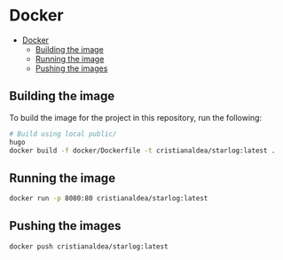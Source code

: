 # Docker

- [Docker](#docker)
  - [Building the image](#building-the-image)
  - [Running the image](#running-the-image)
  - [Pushing the images](#pushing-the-images)

## Building the image

To build the image for the project in this repository, run the following:

```bash
# Build using local public/
hugo
docker build -f docker/Dockerfile -t cristianaldea/starlog:latest .
```

## Running the image

```bash
docker run -p 8080:80 cristianaldea/starlog:latest
```

## Pushing the images

```bash
docker push cristianaldea/starlog:latest
```
